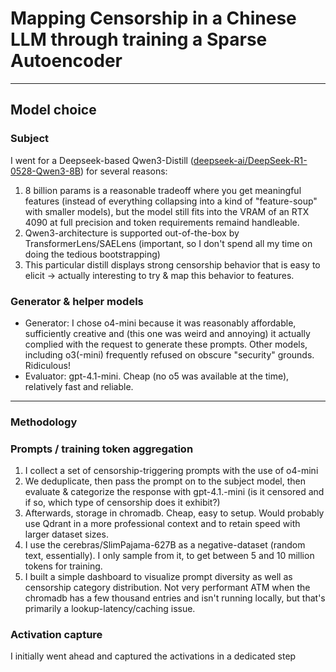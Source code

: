 # Mapping Censorship in a Chinese LLM through training a Sparse Autoencoder
---
## Model choice

### Subject
I went for a Deepseek-based Qwen3-Distill ([deepseek-ai/DeepSeek-R1-0528-Qwen3-8B](https://huggingface.co/deepseek-ai/DeepSeek-R1-0528-Qwen3-8B)) for several reasons:
1. 8 billion params is a reasonable tradeoff where you get meaningful features (instead of everything collapsing into a kind of "feature-soup" with smaller models), but the model still fits into the VRAM of an RTX 4090 at full precision and token requirements remaind handleable.
2. Qwen3-architecture is supported out-of-the-box by TransformerLens/SAELens (important, so I don't spend all my time on doing the tedious bootstrapping)
3. This particular distill displays strong censorship behavior that is easy to elicit -> actually interesting to try & map this behavior to features.

### Generator & helper models
* Generator: I chose o4-mini because it was reasonably affordable, sufficiently creative and (this one was weird and annoying) it actually complied with the request to generate these prompts. Other models, including o3(-mini) frequently refused on obscure "security" grounds. Ridiculous!
* Evaluator: gpt-4.1-mini. Cheap (no o5 was available at the time), relatively fast and reliable.
---
### Methodology

### Prompts / training token aggregation
1. I collect a set of censorship-triggering prompts with the use of o4-mini
2. We deduplicate, then pass the prompt on to the subject model, then evaluate & categorize the response with gpt-4.1.-mini (is it censored and if so, which type of censorship does it exhibit?)
3. Afterwards, storage in chromadb. Cheap, easy to setup. Would probably use Qdrant in a more professional context and to retain speed with larger dataset sizes.
4. I use the cerebras/SlimPajama-627B as a negative-dataset (random text, essentially). I only sample from it, to get between 5 and 10 million tokens for training.
5. I built a simple dashboard to visualize prompt diversity as well as censorship category distribution. Not very performant ATM when the chromadb has a few thousand entries and isn't running locally, but that's primarily a lookup-latency/caching issue.

### Activation capture
I initially went ahead and captured the activations in a dedicated step

   
